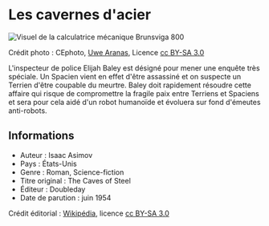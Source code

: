 # Les cavernes d'acier

![Visuel de la calculatrice mécanique Brunsviga 800](https://upload.wikimedia.org/wikipedia/commons/b/b2/Mechanical-calculator-Brunsviga-800-02.jpg)

Crédit photo : CEphoto, [Uwe Aranas](https://commons.wikimedia.org/wiki/User:Cccefalon), Licence [cc BY-SA 3.0](https://creativecommons.org/licenses/by-sa/3.0/deed.en)

L'inspecteur de police Elijah Baley est désigné pour mener une enquête très spéciale. Un Spacien vient en effet d'être assassiné et on suspecte un Terrien d'être coupable du meurtre. Baley doit rapidement résoudre cette affaire qui risque de compromettre la fragile paix entre Terriens et Spaciens et sera pour cela aidé d'un robot humanoïde et évoluera sur fond d'émeutes anti-robots.

## Informations
 
 - Auteur : Isaac Asimov
 - Pays : États-Unis
 - Genre : Roman, Science-fiction
 - Titre original : The Caves of Steel
 - Éditeur : Doubleday
 - Date de parution : juin 1954

Crédit éditorial : [Wikipédia](https://fr.wikipedia.org/wiki/Les_Cavernes_d%27acier), licence [cc BY-SA 3.0](https://creativecommons.org/licenses/by-sa/3.0/deed.fr)
